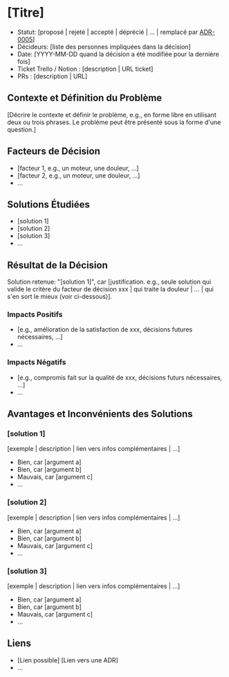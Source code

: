 # [Titre]

* Statut: [proposé | rejeté | accepté | déprécié | … | remplacé par [ADR-0005](0005-example.md)] <!-- optionnel -->
* Décideurs: [liste des personnes impliquées dans la décision] <!-- optionnel -->
* Date: [YYYY-MM-DD quand la décision a été modifiée pour la dernière fois] <!-- optionnel -->
* Ticket Trello / Notion : [description | URL ticket] <!-- optionnel -->
* PRs : [description | URL] <!-- optionnel -->

## Contexte et Définition du Problème

[Décrire le contexte et définir le problème, e.g., en forme libre en utilisant deux ou trois phrases. Le problème peut être présenté sous la forme d'une question.]

## Facteurs de Décision <!-- optionnel -->

* [facteur 1, e.g., un moteur, une douleur, …]
* [facteur 2, e.g., un moteur, une douleur, …]
* … <!-- le nombre de facteurs peut varier -->

## Solutions Étudiées

* [solution 1]
* [solution 2]
* [solution 3]
* … <!-- le nombre d'options peut varier -->

## Résultat de la Décision

Solution retenue: "[solution 1]", car [justification. e.g., seule solution qui valide le critère du facteur de décision xxx | qui traite la douleur | … | qui s'en sort le mieux (voir ci-dessous)].

### Impacts Positifs <!-- optionnel -->

* [e.g., amélioration de la satisfaction de xxx, décisions futures nécessaires, …]
* …

### Impacts Négatifs <!-- optionnel -->

* [e.g., compromis fait sur la qualité de xxx, décisions futurs nécessaires, …]
* …

## Avantages et Inconvénients des Solutions <!-- optionnel -->

### [solution 1]

[exemple | description | lien vers infos complémentaires | …] <!-- optionnel -->

* Bien, car [argument a]
* Bien, car [argument b]
* Mauvais, car [argument c]
* … <!-- le nombre d'avantages et inconvénients peut varier -->

### [solution 2]

[exemple | description | lien vers infos complémentaires | …] <!-- optionnel -->

* Bien, car [argument a]
* Bien, car [argument b]
* Mauvais, car [argument c]
* … <!-- le nombre d'avantages et d'inconvénients peut varier -->

### [solution 3]

[exemple | description | lien vers infos complémentaires | …] <!-- optionnel -->

* Bien, car [argument a]
* Bien, car [argument b]
* Mauvais, car [argument c]
* … <!-- le nombre d'avantages et inconvénients peut varier -->

## Liens <!-- optionnel -->

* [Lien possible] [Lien vers une ADR] <!-- exemple: Amélioré par [ADR-0005](0005-example.md) -->
* … <!-- le nombre de liens peut varier -->